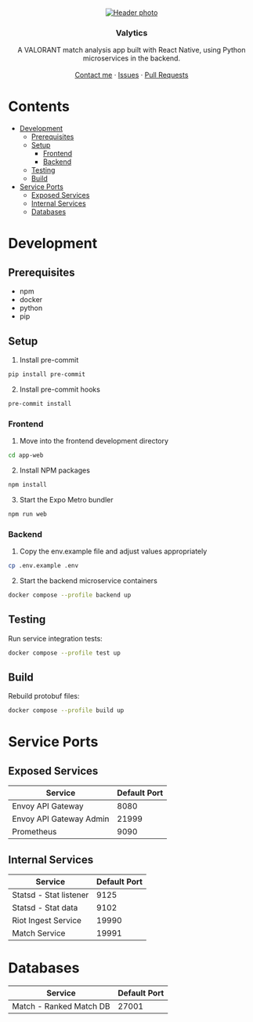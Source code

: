 <br />
<p align="center">
  <a href="https://github.com/Obliie/Valytics">
    <img src="https://images.contentstack.io/v3/assets/bltb6530b271fddd0b1/blt79971d6ef53d8a5f/5e8cdeaa07387e0c9bfff0c5/IMAGE_4.jpg" alt="Header photo" >
  </a>

  <h3 align="center">Valytics</h3>

  <p align="center">
    A VALORANT match analysis app built with React Native, using Python microservices in the backend.
    <br />
    <br />
    <a href="https://twitter.com/Obliie">Contact me</a>
    ·
    <a href="https://github.com/Obliie/Valytics/issues">Issues</a>
    ·
    <a href="https://github.com/Obliie/Valytics/pulls">Pull Requests</a>
  </p>
</p>

# Contents

- [Development](#development)
  - [Prerequisites](#prerequisites)
  - [Setup](#setup)
    - [Frontend](#frontend)
    - [Backend](#backend)
  - [Testing](#testing)
  - [Build](#build)
- [Service Ports](#service-ports)
  - [Exposed Services](#exposed-services)
  - [Internal Services](#internal-services)
  - [Databases](#databases)

# Development

## Prerequisites

- npm
- docker
- python
- pip

## Setup

1. Install pre-commit

```sh
pip install pre-commit
```

2. Install pre-commit hooks

```sh
pre-commit install
```

### Frontend

1. Move into the frontend development directory

```sh
cd app-web
```

2. Install NPM packages

```sh
npm install
```

3. Start the Expo Metro bundler

```sh
npm run web
```

### Backend

1. Copy the env.example file and adjust values appropriately

```sh
cp .env.example .env
```

2. Start the backend microservice containers

```sh
docker compose --profile backend up
```

## Testing

Run service integration tests:

```sh
docker compose --profile test up
```

## Build

Rebuild protobuf files:

```sh
docker compose --profile build up
```

# Service Ports

## Exposed Services

| Service                 | Default Port |
| ----------------------- | ------------ |
| Envoy API Gateway       | 8080         |
| Envoy API Gateway Admin | 21999        |
| Prometheus              | 9090         |

## Internal Services

| Service                | Default Port |
| ---------------------- | ------------ |
| Statsd - Stat listener | 9125         |
| Statsd - Stat data     | 9102         |
| Riot Ingest Service    | 19990        |
| Match Service          | 19991        |

# Databases

| Service                 | Default Port |
| ----------------------- | ------------ |
| Match - Ranked Match DB | 27001        |
